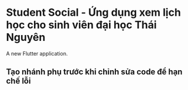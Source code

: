 # Student Social - Ứng dụng xem lịch học cho sinh viên đại học Thái Nguyên

A new Flutter application.

## Tạo nhánh phụ trước khi chỉnh sửa code để hạn chế lỗi

